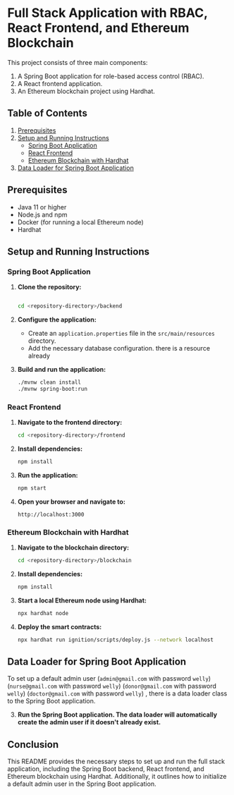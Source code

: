 

# Full Stack Application with RBAC, React Frontend, and Ethereum Blockchain

This project consists of three main components:
1. A Spring Boot application for role-based access control (RBAC).
2. A React frontend application.
3. An Ethereum blockchain project using Hardhat.

## Table of Contents
1. [Prerequisites](#prerequisites)
2. [Setup and Running Instructions](#setup-and-running-instructions)
    - [Spring Boot Application](#spring-boot-application)
    - [React Frontend](#react-frontend)
    - [Ethereum Blockchain with Hardhat](#ethereum-blockchain-with-hardhat)
3. [Data Loader for Spring Boot Application](#data-loader-for-spring-boot-application)

## Prerequisites
- Java 11 or higher
- Node.js and npm
- Docker (for running a local Ethereum node)
- Hardhat

## Setup and Running Instructions

### Spring Boot Application

1. **Clone the repository:**
    ```bash

    cd <repository-directory>/backend
    ```

2. **Configure the application:**
    - Create an `application.properties` file in the `src/main/resources` directory.
    - Add the necessary database configuration. there is a resource already
      

3. **Build and run the application:**
    ```bash
    ./mvnw clean install
    ./mvnw spring-boot:run
    ```

### React Frontend

1. **Navigate to the frontend directory:**
    ```bash
    cd <repository-directory>/frontend
    ```

2. **Install dependencies:**
    ```bash
    npm install
    ```

3. **Run the application:**
    ```bash
    npm start
    ```

4. **Open your browser and navigate to:**
    ```
    http://localhost:3000
    ```

### Ethereum Blockchain with Hardhat

1. **Navigate to the blockchain directory:**
    ```bash
    cd <repository-directory>/blockchain
    ```

2. **Install dependencies:**
    ```bash
    npm install
    ```

3. **Start a local Ethereum node using Hardhat:**
    ```bash
    npx hardhat node
    ```

4. **Deploy the smart contracts:**
    ```bash
   npx hardhat run ignition/scripts/deploy.js --network localhost
    ```

## Data Loader for Spring Boot Application

To set up a default admin user (`admin@gmail.com` with password `welly`)
                                (`nurse@gmail.com` with password `welly`)
                                (`donor@gmail.com` with password `welly`)
                                (`doctor@gmail.com` with password `welly`)
                                , there is a data loader class to the Spring Boot application.


3. **Run the Spring Boot application. The data loader will automatically create the admin user if it doesn't already exist.**

## Conclusion

This README provides the necessary steps to set up and run the full stack application, including the Spring Boot backend, React frontend, and Ethereum blockchain using Hardhat. Additionally, it outlines how to initialize a default admin user in the Spring Boot application.



